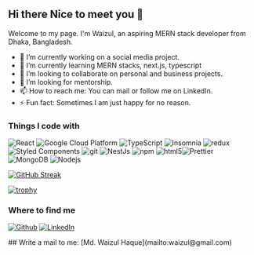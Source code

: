 ## Hi there Nice to meet you 👋

<!--
**Oiyzul/Oiyzul** is a ✨ _special_ ✨ repository because its `README.md` (this file) appears on your GitHub profile.
-->
<p>Welcome to my page. <be /> I'm Waizul, an aspiring MERN stack developer from Dhaka, Bangladesh.</p>
  
- 🔭 I’m currently working on a social media project.
- 🌱 I’m currently learning MERN stacks, next.js, typescript
- 👯 I’m looking to collaborate on personal and business projects.
- 🤔 I’m looking for mentorship.
- 📫 How to reach me: You can mail or follow me on LinkedIn.
- ⚡ Fun fact: Sometimes I am just happy for no reason.

<h3>Things I code with</h3>
<p>
  <img alt="React" src="https://img.shields.io/badge/-React-45b8d8?style=flat-square&logo=react&logoColor=white" />
  <img alt="Google Cloud Platform" src="https://img.shields.io/badge/-Google_Cloud_Platform-1a73e8?style=flat-square&logo=google-cloud&logoColor=white" />
   <img alt="TypeScript" src="https://img.shields.io/badge/-TypeScript-007ACC?style=flat-square&logo=typescript&logoColor=white" />
  <img alt="Insomnia" src="https://img.shields.io/badge/-Insomnia-5849BE?style=flat-square&logo=insomnia&logoColor=white" />
  <img alt="redux" src="https://img.shields.io/badge/-Redux-764ABC?style=flat-square&logo=redux&logoColor=white" />
  <img alt="Styled Components" src="https://img.shields.io/badge/-Styled_Components-db7092?style=flat-square&logo=styled-components&logoColor=white" />
  <img alt="git" src="https://img.shields.io/badge/-Git-F05032?style=flat-square&logo=git&logoColor=white" />
  <img alt="NestJs" src="https://img.shields.io/badge/-NextJs-ea2845?style=flat-square&logo=nestjs&logoColor=white" />
  <img alt="npm" src="https://img.shields.io/badge/-NPM-CB3837?style=flat-square&logo=npm&logoColor=white" />
  <img alt="html5" src="https://img.shields.io/badge/-HTML5-E34F26?style=flat-square&logo=html5&logoColor=white" /><img alt="Prettier" src="https://img.shields.io/badge/-Prettier-F7B93E?style=flat-square&logo=prettier&logoColor=white" />
  <img alt="MongoDB" src="https://img.shields.io/badge/-MongoDB-13aa52?style=flat-square&logo=mongodb&logoColor=white" />
  <img alt="Nodejs" src="https://img.shields.io/badge/-Nodejs-43853d?style=flat-square&logo=Node.js&logoColor=white" />
</p>


<a href="https://git.io/streak-stats"><img src="https://streak-stats.demolab.com?user=Oiyzul&theme=dark" alt="GitHub Streak" /></a>

[![trophy](https://github-profile-trophy.vercel.app/?username=Oiyzul)](https://github.com/ryo-ma/github-profile-trophy)
<!--
## Skills
<p align="center">
  <a href="https://skillicons.dev">
    <img src="https://skillicons.dev/icons?i=html,css,js,vscode,ts,react,vite,nextjs,redux,nodejs,express,mongodb,firebase,figma,materialui,tailwind,netlify&perline=7&theme=dark" />
  </a>
</p>
-->
<h3>Where to find me</h3>
<p>
  <a href="https://github.com/Oiyzul" target="_blank"><img alt="Github" src="https://img.shields.io/badge/GitHub-%2312100E.svg?&style=for-the-badge&logo=Github&logoColor=white" /></a>
  <a href="https://www.linkedin.com/in/waizul" target="_blank"><img alt="LinkedIn" src="https://img.shields.io/badge/linkedin-%230077B5.svg?&style=for-the-badge&logo=linkedin&logoColor=white" /></a> 
</p>
## Write a mail to me: 
[Md. Waizul Haque](mailto:waizul@gmail.com)

